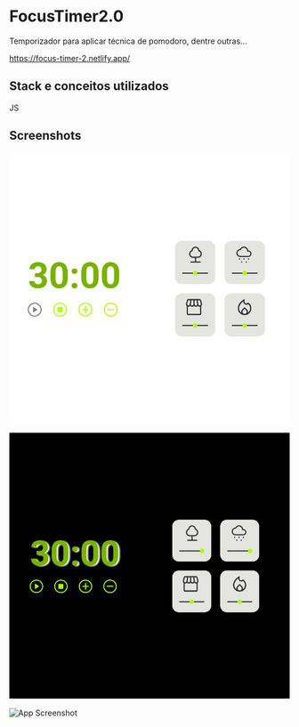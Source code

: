 # FocusTimer2.0
 
 Temporizador para aplicar técnica de pomodoro, dentre outras...
 
 https://focus-timer-2.netlify.app/

## Stack  e conceitos utilizados

JS

## Screenshots

![App Screenshot](https://github.com/marciosouzaa/FocusTimer2.0/blob/main/image/prt1.png?raw=true)

![App Screenshot](https://github.com/marciosouzaa/FocusTimer2.0/blob/main/image/prt2.png?raw=true)

![App Screenshot](https://github.com/marciosouzaa/FocusTimer2.0/blob/main/image/prt3.png?raw=true)
